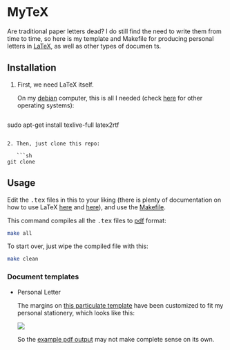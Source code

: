 # MyTeX

Are traditional paper letters dead? I do still find the need to write them from time to time, so here is my template and Makefile for producing personal letters in [LaTeX](http://www.latex-project.org/), as well as other types of documen
ts.

## Installation

1. First, we need LaTeX itself.

   On my [debian](http://www.debian.org/) computer, this is all I needed (check [here](http://latex-project.org/ftp.html) for other operating systems):

   ```sh
sudo apt-get install texlive-full latex2rtf
```

2. Then, just clone this repo:

   ```sh
git clone 
```

## Usage

Edit the <tt>.tex</tt> files in this to your liking (there is plenty of documentation on how to use LaTeX [here](http://latex-project.org/guides/) and [here](http://latex-project.org/guides/)), and use the [Makefile](Makefile).

This command compiles all the <tt>.tex</tt> files to [pdf](http://en.wikipedia.org/wiki/Portable_Document_Format) format:

```sh
make all
```

To start over, just wipe the compiled file with this:

```sh
make clean
```

### Document templates

* Personal Letter

   The margins on [this particulate template](personal-letter.tex) have been customized to fit my personal stationery, which looks like this:

   <a href="http://i.imgur.com/zCs3ffN.jpg" target="_blank"><img src="http://i.imgur.com/SsvPKoH.jpg" border="0" /></a> 

   So the [example pdf output](personal-letter.pdf) may not make complete sense on its own.

